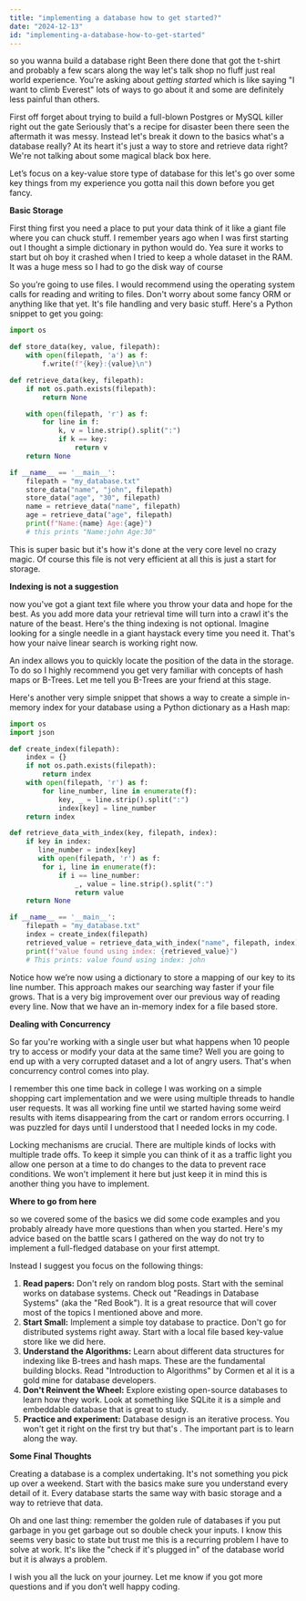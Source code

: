 ```yaml
---
title: "implementing a database how to get started?"
date: "2024-12-13"
id: "implementing-a-database-how-to-get-started"
---
```


 so you wanna build a database right Been there done that got the t-shirt and probably a few scars along the way let's talk shop no fluff just real world experience. You're asking about *getting started* which is like saying "I want to climb Everest" lots of ways to go about it and some are definitely less painful than others.

First off forget about trying to build a full-blown Postgres or MySQL killer right out the gate Seriously that's a recipe for disaster been there seen the aftermath it was messy. Instead let's break it down to the basics what's a database really? At its heart it's just a way to store and retrieve data right? We're not talking about some magical black box here.

Let’s focus on a key-value store type of database for this let's go over some key things from my experience you gotta nail this down before you get fancy.

**Basic Storage**

First thing first you need a place to put your data think of it like a giant file where you can chuck stuff. I remember years ago when I was first starting out I thought a simple dictionary in python would do. Yea sure it works to start but oh boy it crashed when I tried to keep a whole dataset in the RAM. It was a huge mess so I had to go the disk way of course

So you’re going to use files. I would recommend using the operating system calls for reading and writing to files. Don't worry about some fancy ORM or anything like that yet. It's file handling and very basic stuff. Here's a Python snippet to get you going:

```python
import os

def store_data(key, value, filepath):
    with open(filepath, 'a') as f:
        f.write(f"{key}:{value}\n")

def retrieve_data(key, filepath):
    if not os.path.exists(filepath):
        return None

    with open(filepath, 'r') as f:
        for line in f:
            k, v = line.strip().split(":")
            if k == key:
                return v
    return None

if __name__ == '__main__':
    filepath = "my_database.txt"
    store_data("name", "john", filepath)
    store_data("age", "30", filepath)
    name = retrieve_data("name", filepath)
    age = retrieve_data("age", filepath)
    print(f"Name:{name} Age:{age}")
    # this prints "Name:john Age:30"
```

This is super basic but it's how it's done at the very core level no crazy magic. Of course this file is not very efficient at all this is just a start for storage.

**Indexing is not a suggestion**

now you've got a giant text file where you throw your data and hope for the best. As you add more data your retrieval time will turn into a crawl it's the nature of the beast. Here's the thing indexing is not optional. Imagine looking for a single needle in a giant haystack every time you need it. That's how your naive linear search is working right now.

An index allows you to quickly locate the position of the data in the storage. To do so I highly recommend you get very familiar with concepts of hash maps or B-Trees. Let me tell you B-Trees are your friend at this stage.

Here's another very simple snippet that shows a way to create a simple in-memory index for your database using a Python dictionary as a Hash map:

```python
import os
import json

def create_index(filepath):
    index = {}
    if not os.path.exists(filepath):
        return index
    with open(filepath, 'r') as f:
        for line_number, line in enumerate(f):
            key, _ = line.strip().split(":")
            index[key] = line_number
    return index

def retrieve_data_with_index(key, filepath, index):
    if key in index:
       line_number = index[key]
       with open(filepath, 'r') as f:
        for i, line in enumerate(f):
            if i == line_number:
                _, value = line.strip().split(":")
                return value
    return None

if __name__ == '__main__':
    filepath = "my_database.txt"
    index = create_index(filepath)
    retrieved_value = retrieve_data_with_index("name", filepath, index)
    print(f"value found using index: {retrieved_value}")
    # This prints: value found using index: john
```

Notice how we’re now using a dictionary to store a mapping of our key to its line number. This approach makes our searching way faster if your file grows. That is a very big improvement over our previous way of reading every line. Now that we have an in-memory index for a file based store.

**Dealing with Concurrency**

So far you're working with a single user but what happens when 10 people try to access or modify your data at the same time? Well you are going to end up with a very corrupted dataset and a lot of angry users. That's when concurrency control comes into play.

I remember this one time back in college I was working on a simple shopping cart implementation and we were using multiple threads to handle user requests. It was all working fine until we started having some weird results with items disappearing from the cart or random errors occurring. I was puzzled for days until I understood that I needed locks in my code.

Locking mechanisms are crucial. There are multiple kinds of locks with multiple trade offs. To keep it simple you can think of it as a traffic light you allow one person at a time to do changes to the data to prevent race conditions. We won't implement it here but just keep it in mind this is another thing you have to implement.

**Where to go from here**

 so we covered some of the basics we did some code examples and you probably already have more questions than when you started. Here's my advice based on the battle scars I gathered on the way do not try to implement a full-fledged database on your first attempt.

Instead I suggest you focus on the following things:

1.  **Read papers:** Don't rely on random blog posts. Start with the seminal works on database systems. Check out "Readings in Database Systems" (aka the "Red Book"). It is a great resource that will cover most of the topics I mentioned above and more.
2.  **Start Small:** Implement a simple toy database to practice. Don't go for distributed systems right away. Start with a local file based key-value store like we did here.
3.  **Understand the Algorithms:** Learn about different data structures for indexing like B-trees and hash maps. These are the fundamental building blocks. Read "Introduction to Algorithms" by Cormen et al it is a gold mine for database developers.
4.  **Don't Reinvent the Wheel:** Explore existing open-source databases to learn how they work. Look at something like SQLite it is a simple and embeddable database that is great to study.
5.  **Practice and experiment:** Database design is an iterative process. You won't get it right on the first try but that's . The important part is to learn along the way.

**Some Final Thoughts**

Creating a database is a complex undertaking. It's not something you pick up over a weekend. Start with the basics make sure you understand every detail of it. Every database starts the same way with basic storage and a way to retrieve that data.

Oh and one last thing: remember the golden rule of databases if you put garbage in you get garbage out so double check your inputs. I know this seems very basic to state but trust me this is a recurring problem I have to solve at work. It's like the "check if it's plugged in" of the database world but it is always a problem.

I wish you all the luck on your journey. Let me know if you got more questions and if you don’t well happy coding.
